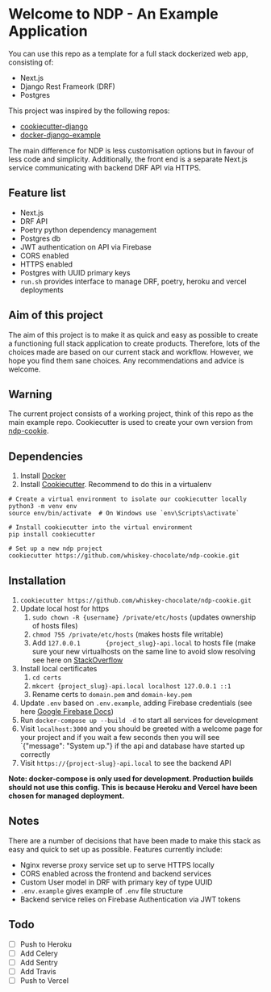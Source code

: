 # Welcome to NDP - An Example Application

You can use this repo as a template for a full stack dockerized web app, consisting of: 
- Next.js 
- Django Rest Frameork (DRF)
- Postgres

This project was inspired by the following repos:
- [cookiecutter-django](https://github.com/cookiecutter/cookiecutter-django)
- [docker-django-example](https://github.com/nickjj/docker-django-example)

The main difference for NDP is less customisation options but in favour of less code and simplicity. Additionally, the front end is a separate Next.js service communicating with backend DRF API via HTTPS.  

## Feature list
- Next.js
- DRF API
- Poetry python dependency management
- Postgres db
- JWT authentication on API via Firebase
- CORS enabled
- HTTPS enabled
- Postgres with UUID primary keys
- `run.sh` provides interface to manage DRF, poetry, heroku and vercel deployments

## Aim of this project

The aim of this project is to make it as quick and easy as possible to create a functioning full stack application to create products. Therefore, lots of the choices made are based on our current stack and workflow. However, we hope you find them sane choices. Any recommendations and advice is welcome. 

## Warning

The current project consists of a working project, think of this repo as the main example repo. Cookiecutter is used to create your own version from [ndp-cookie](https://github.com/whiskey-chocolate/ndp-cookie).

## Dependencies

1. Install [Docker](https://www.docker.com/)
2. Install [Cookiecutter](https://github.com/cookiecutter/cookiecutter). Recommend to do this in a virtualenv
```
# Create a virtual environment to isolate our cookiecutter locally
python3 -m venv env
source env/bin/activate  # On Windows use `env\Scripts\activate`

# Install cookiecutter into the virtual environment
pip install cookiecutter

# Set up a new ndp project 
cookiecutter https://github.com/whiskey-chocolate/ndp-cookie.git
```

## Installation 
1. `cookiecutter https://github.com/whiskey-chocolate/ndp-cookie.git`
2. Update local host for https
   1. `sudo chown -R {username} /private/etc/hosts` (updates ownership of hosts files)
   2. `chmod 755 /private/etc/hosts` (makes hosts file writable)
   3. Add `127.0.0.1       {project_slug}-api.local` to hosts file (make sure your new virtualhosts on the same line to avoid slow resolving see here on [StackOverflow](https://stackoverflow.com/questions/10064581/how-can-i-eliminate-slow-resolving-loading-of-localhost-virtualhost-a-2-3-secon/10200111#10200111)
3. Install local certificates
   1. `cd certs`
   2. `mkcert {project_slug}-api.local localhost 127.0.0.1 ::1`
   3. Rename certs to `domain.pem` and `domain-key.pem`
4. Update `.env` based on `.env.example`, adding Firebase credentials (see here [Google Firebase Docs](https://firebase.google.com/docs/admin/setup))
5. Run `docker-compose up --build -d` to start all services for development
6. Visit `localhost:3000` and you should be greeted with a welcome page for your project and if you wait a few seconds then you will see `{"message": "System up."} if the api and database have started up correctly
7. Visit `https://{project-slug}-api.local` to see the backend API

**Note: docker-compose is only used for development. Production builds should not use this config. This is because Heroku and Vercel have been chosen for managed deployment.**

## Notes
There are a number of decisions that have been made to make this stack as easy and quick to set up as possible. Features currently include:

- Nginx reverse proxy service set up to serve HTTPS locally
- CORS enabled across the frontend and backend services
- Custom User model in DRF with primary key of type UUID
- `.env.example` gives example of `.env` file structure
- Backend service relies on Firebase Authentication via JWT tokens


## Todo

- [ ] Push to Heroku
- [ ] Add Celery
- [ ] Add Sentry
- [ ] Add Travis
- [ ] Push to Vercel
